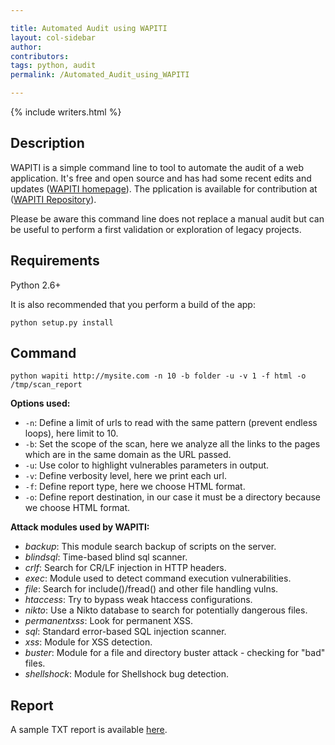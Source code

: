 ```yaml
---

title: Automated Audit using WAPITI
layout: col-sidebar
author:
contributors:
tags: python, audit
permalink: /Automated_Audit_using_WAPITI

---
```


{% include writers.html %}

## Description

WAPITI is a simple command line to tool to automate the audit of a web application. It's free and open source and has had some recent edits and updates ([WAPITI homepage](http://wapiti.sourceforge.net/)). The pplication is available for contribution at ([WAPITI
Repository](http://sourceforge.net/projects/wapiti/)).

Please be aware this command line does not replace a manual audit but can be useful to perform a first validation or exploration of legacy
projects.

## Requirements

Python 2.6+

It is also recommended that you perform a build of the app:

`python setup.py install`

## Command

`python wapiti http://mysite.com -n 10 -b folder -u -v 1 -f html -o /tmp/scan_report`

**Options used:**

- `-n`: Define a limit of urls to read with the same pattern (prevent endless loops), here limit to 10.
- `-b`: Set the scope of the scan, here we analyze all the links to the pages which are in the same domain as the URL passed.
- `-u`: Use color to highlight vulnerables parameters in output.
- `-v`: Define verbosity level, here we print each url.
- `-f`: Define report type, here we choose HTML format.
- `-o`: Define report destination, in our case it must be a directory because we choose HTML format.

**Attack modules used by WAPITI:**

- *backup*: This module search backup of scripts on the server.
- *blindsql*: Time-based blind sql scanner.
- *crlf*: Search for CR/LF injection in HTTP headers.
- *exec*: Module used to detect command execution vulnerabilities.
- *file*: Search for include()/fread() and other file handling vulns.
- *htaccess*: Try to bypass weak htaccess configurations.
- *nikto*: Use a Nikto database to search for potentially dangerous files.
- *permanentxss*: Look for permanent XSS.
- *sql*: Standard error-based SQL injection scanner.
- *xss*: Module for XSS detection.
- *buster*: Module for a file and directory buster attack - checking for "bad" files.
- *shellshock*: Module for Shellshock bug detection.

## Report

A sample TXT report is available [here](http://wapiti.sourceforge.net/example.txt).
